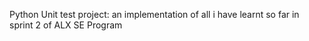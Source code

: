Python Unit test project: an implementation of all i have learnt so far in sprint 2 of ALX SE Program
